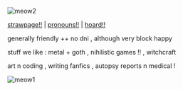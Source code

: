 ![meow2](https://github.com/user-attachments/assets/652e8042-ff2b-4475-850c-39768c1bb9f3)

[strawpage!!](https://rottencom.straw.page)  |  [pronouns!!](https://pronouns.cc/@slashatsasha)  |  [hoard!!](https://rentry.co/goretoys)

generally friendly  ++  no dni  ,  although very block happy

stuff we like :  metal + goth ,  nihilistic games !! , witchcraft

art n coding ,  writing fanfics ,  autopsy reports n medical !


![meow1](https://github.com/user-attachments/assets/e9576f35-bfa4-474e-af5d-47a9b3585b6b)
